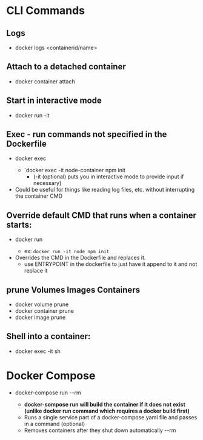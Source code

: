# CLI Commands

## Logs

- docker logs <containerid/name>

## Attach to a detached container

- docker container attach <container>

## Start in interactive mode

- docker run -it <container>

## Exec - run commands not specified in the Dockerfile

- docker exec <runningcontainername> <cmd>
  - `docker exec -it node-container npm init
    - (-it (optional) puts you in interactive mode to provide input if necessary)
- Could be useful for things like reading log files, etc. without interrupting the container CMD

## Override default CMD that runs when a container starts:

- docker run <containerimage> <cmd>
  - ex: `docker run -it node npm init`
- Overrides the CMD in the Dockerfile and replaces it.
  - use ENTRYPOINT in the dockerfile to just have it append to it and not replace it

## prune Volumes Images Containers

- docker volume prune
- docker container prune
- docker image prune

## Shell into a container:

- docker exec -it <container name> sh

# Docker Compose

- docker-compose run --rm <service-name> <cmd>

  - **docker-sompose run will build the container if it does not exist (unlike docker run command which requires a docker build first)**
  - Runs a single service part of a docker-compose.yaml file and passes in a command (optional)
  - Removes containers after they shut down automatically --rm
